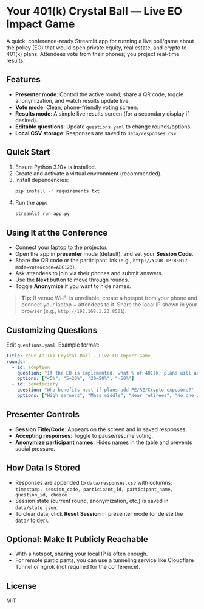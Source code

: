 # Your 401(k) Crystal Ball — Live EO Impact Game

A quick, conference-ready Streamlit app for running a live poll/game about the policy (EO) that would open private equity, real estate, and crypto to 401(k) plans. Attendees vote from their phones; you project real-time results.

## Features
- **Presenter mode**: Control the active round, share a QR code, toggle anonymization, and watch results update live.
- **Vote mode**: Clean, phone-friendly voting screen.
- **Results mode**: A simple live results screen (for a secondary display if desired).
- **Editable questions**: Update `questions.yaml` to change rounds/options.
- **Local CSV storage**: Responses are saved to `data/responses.csv`.

## Quick Start
1. Ensure Python 3.10+ is installed.
2. Create and activate a virtual environment (recommended).
3. Install dependencies:
   ```bash
   pip install -r requirements.txt
   ```
4. Run the app:
   ```bash
   streamlit run app.py
   ```

## Using It at the Conference
- Connect your laptop to the projector.
- Open the app in **presenter** mode (default), and set your **Session Code**.
- Share the QR code or the participant link (e.g., `http://YOUR-IP:8501?mode=vote&code=ABC123`).
- Ask attendees to join via their phones and submit answers.
- Use the **Next** button to move through rounds.
- Toggle **Anonymize** if you want to hide names.

> **Tip:** If venue Wi‑Fi is unreliable, create a hotspot from your phone and connect your laptop + attendees to it. Share the local IP shown in your browser (e.g., `http://192.168.1.23:8501`).

## Customizing Questions
Edit `questions.yaml`. Example format:
```yaml
title: Your 401(k) Crystal Ball — Live EO Impact Game
rounds:
  - id: adoption
    question: "If the EO is implemented, what % of 401(k) plans will add at least one of the new asset types within 2 years?"
    options: ["<5%", "5–20%", "20–50%", ">50%"]
  - id: beneficiary
    question: "Who benefits most if plans add PE/RE/Crypto exposure?"
    options: ["High earners", "Mass middle", "Near retirees", "No one / negligible"]
```

## Presenter Controls
- **Session Title/Code**: Appears on the screen and in saved responses.
- **Accepting responses**: Toggle to pause/resume voting.
- **Anonymize participant names**: Hides names in the table and prevents social pressure.

## How Data Is Stored
- Responses are appended to `data/responses.csv` with columns:
  `timestamp, session_code, participant_id, participant_name, question_id, choice`
- Session state (current round, anonymization, etc.) is saved in `data/state.json`.
- To clear data, click **Reset Session** in presenter mode (or delete the `data/` folder).

## Optional: Make It Publicly Reachable
- With a hotspot, sharing your local IP is often enough.
- For remote participants, you can use a tunneling service like Cloudflare Tunnel or ngrok (not required for the conference).

## License
MIT